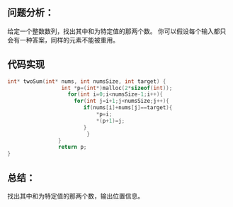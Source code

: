 ## 问题分析： 
给定一个整数数列，找出其中和为特定值的那两个数。
你可以假设每个输入都只会有一种答案，同样的元素不能被重用。


## 代码实现
```c
int* twoSum(int* nums, int numsSize, int target) {
			     int *p=(int*)malloc(2*sizeof(int));
			       for(int i=0;i<numsSize-1;i++){
			         for(int j=i+1;j<numsSize;j++){
			            if(nums[i]+nums[j]==target){
			                *p=i;
			                *(p+1)=j;
			            }
			             }
			    }
			    return p;
}
```
## 总结：

找出其中和为特定值的那两个数，输出位置信息。